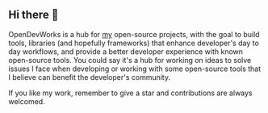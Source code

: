 <!--

**Here are some ideas to get you started:**

🙋‍♀️ A short introduction - what is your organization all about?
🌈 Contribution guidelines - how can the community get involved?
👩‍💻 Useful resources - where can the community find your docs? Is there anything else the community should know?
🍿 Fun facts - what does your team eat for breakfast?
🧙 Remember, you can do mighty things with the power of [Markdown](https://docs.github.com/github/writing-on-github/getting-started-with-writing-and-formatting-on-github/basic-writing-and-formatting-syntax)
-->
## Hi there 👋


OpenDevWorks is a hub for [my](https://github.com/naelcodes) open-source projects, with the goal to build tools, libraries (and hopefully frameworks) that enhance developer's day to day workflows, and provide a better developer experience with known open-source tools.
You could say it's a hub for working on ideas to solve issues I face when developing or working with some open-source tools that I believe can benefit the developer's community. 

If you like my work, remember to give a star and contributions are always welcomed.
 



